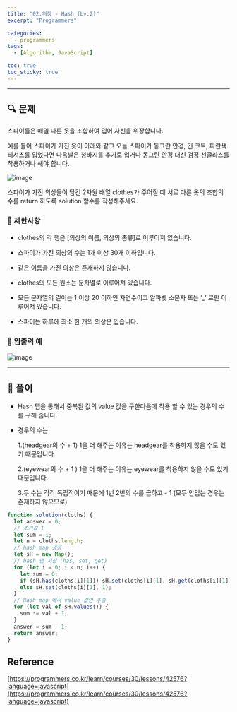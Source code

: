 ```yaml
---
title: "02.위장 - Hash (Lv.2)"
excerpt: "Programmers"

categories:
  - programmers
tags:
  - [Algorithm, JavaScript]

toc: true
toc_sticky: true
---
```


---

## 🔍 문제

스파이들은 매일 다른 옷을 조합하여 입어 자신을 위장합니다.

예를 들어 스파이가 가진 옷이 아래와 같고 오늘 스파이가 동그란 안경, 긴 코트, 파란색 티셔츠를 입었다면 다음날은 청바지를 추가로 입거나 동그란 안경 대신 검정 선글라스를 착용하거나 해야 합니다.

![image](https://user-images.githubusercontent.com/28912774/129573450-9ccc2b32-4471-403a-8611-842df4e3e79c.png)

스파이가 가진 의상들이 담긴 2차원 배열 clothes가 주어질 때 서로 다른 옷의 조합의 수를 return 하도록 solution 함수를 작성해주세요.

### 🔸 제한사항

- clothes의 각 행은 [의상의 이름, 의상의 종류]로 이루어져 있습니다.

- 스파이가 가진 의상의 수는 1개 이상 30개 이하입니다.

- 같은 이름을 가진 의상은 존재하지 않습니다.

- clothes의 모든 원소는 문자열로 이루어져 있습니다.

- 모든 문자열의 길이는 1 이상 20 이하인 자연수이고 알파벳 소문자 또는 ’\_’ 로만 이루어져 있습니다.

- 스파이는 하루에 최소 한 개의 의상은 입습니다.

### 🔹 입출력 예

![image](https://user-images.githubusercontent.com/28912774/129573759-cdc55abf-6dc9-4bbf-969a-1378df104d2a.png)

---

## 📌 풀이

- Hash 맵을 통해서 중복된 값의 value 값을 구한다음에 착용 할 수 있는 경우의 수를 구해 줍니다.

- 경우의 수는

  1.(headgear의 수 + 1) 1을 더 해주는 이유는 headgear를 착용하지 않을 수도 있기 때문입니다.

  2.(eyewear의 수 + 1 ) 1을 더 해주는 이유는 eyewear를 착용하지 않을 수도 있기 때문입니다.

  3.두 수는 각각 독립적이기 때문에 1번 2번의 수를 곱하고 - 1 (모두 안입는 경우는 존재하지 않으므로)

```js
function solution(cloths) {
  let answer = 0;
  // 초기값 1
  let sum = 1;
  let n = cloths.length;
  // hash map 생성
  let sH = new Map();
  // hash 맵 저장 (has, set, get)
  for (let i = 0; i < n; i++) {
    let sum = 0;
    if (sH.has(cloths[i][1])) sH.set(cloths[i][1], sH.get(cloths[i][1]) + 1);
    else sH.set(cloths[i][1], 1);
  }
  // Hash map 에서 value 값만 추출
  for (let val of sH.values()) {
    sum *= val + 1;
  }
  answer = sum - 1;
  return answer;
}
```

## Reference

[https://programmers.co.kr/learn/courses/30/lessons/42576?language=javascript](https://programmers.co.kr/learn/courses/30/lessons/42576?language=javascript)
